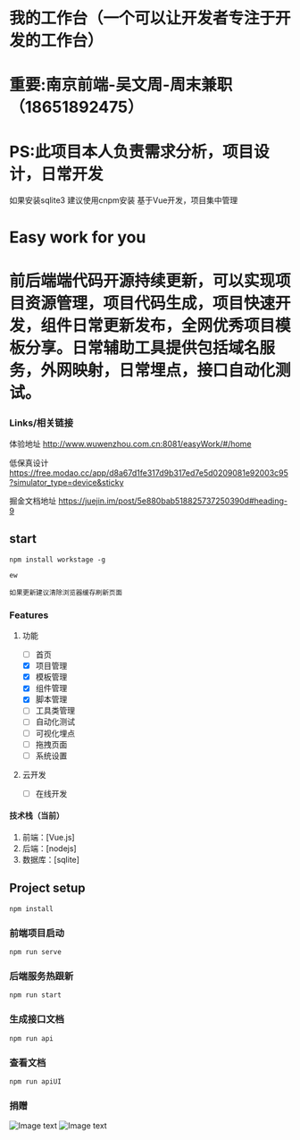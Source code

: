 # 我的工作台（一个可以让开发者专注于开发的工作台）

# 重要:南京前端-吴文周-周末兼职（18651892475）

# PS:此项目本人负责需求分析，项目设计，日常开发
  如果安装sqlite3 建议使用cnpm安装
  基于Vue开发，项目集中管理

# Easy work for you

# 前后端端代码开源持续更新，可以实现项目资源管理，项目代码生成，项目快速开发，组件日常更新发布，全网优秀项目模板分享。日常辅助工具提供包括域名服务，外网映射，日常埋点，接口自动化测试。


### Links/相关链接

体验地址 http://www.wuwenzhou.com.cn:8081/easyWork/#/home

低保真设计 https://free.modao.cc/app/d8a67d1fe317d9b317ed7e5d0209081e92003c95?simulator_type=device&sticky

掘金文档地址 https://juejin.im/post/5e880bab518825737250390d#heading-9

## start

```
npm install workstage -g

ew

如果更新建议清除浏览器缓存刷新页面

```

### Features

1. 功能

   - [ ] 首页
   - [x] 项目管理
   - [x] 模板管理
   - [x] 组件管理
   - [x] 脚本管理
   - [ ] 工具类管理
   - [ ] 自动化测试
   - [ ] 可视化埋点
   - [ ] 拖拽页面
   - [ ] 系统设置

2. 云开发

   - [ ] 在线开发

#### 技术栈（当前）

1. 前端：[Vue.js]
2. 后端：[nodejs]
3. 数据库：[sqlite]

## Project setup

```
npm install
```

### 前端项目启动

```
npm run serve
```

### 后端服务热跟新

```
npm run start
```

### 生成接口文档

```
npm run api
```

### 查看文档

```
npm run apiUI
```

### 捐赠

![Image text](http://www.wuwenzhou.com.cn:9527/ZFB.jpeg)
![Image text](http://www.wuwenzhou.com.cn:9527/WX.jpeg)
